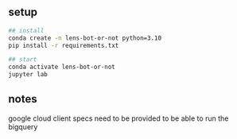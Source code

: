 ## setup


```bash
## install
conda create -n lens-bot-or-not python=3.10
pip install -r requirements.txt

## start
conda activate lens-bot-or-not
jupyter lab
```


## notes
google cloud client specs need to be provided to be able to run the bigquery